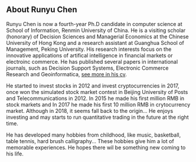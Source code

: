 ## About Runyu Chen

Runyu Chen is now a fourth-year Ph.D candidate in computer science at School of Information, Renmin University of China. He is a visiting scholar (honorary) of Decision Sciences and Managerial Economics at the Chinese University of Hong Kong and a research assistant at Guanghua School of Management, Peking University. His research interests focus on the innovative applications of artifical intelligence in financial markets or electroinc commerce. He has published several papers in international journals, such as Decision Support Systems, Electronic Commerce Research and Geoinformatica, [see more in his cv](https://github.com/randallchan/randallchan.github.io/blob/master/Runyu%20Chen%20-%20CV181120.pdf).

He started to invest stocks in 2012 and invest cryptocurrencies in 2017, once won the simulated stock market contest in Beijing University of Posts and Telecommunications in 2012. In 2015 he made his first million RMB in stock markets and In 2017 he made his first 10 million RMB in crytocurrency market. Although in 2018, it seems fall back to the origin... He enjoys investing and may starts to run quantitative trading in the future at the right time.

He has developed many hobbies from childhood, like music, basketball, table tennis, hard brush calligraphy... These hobbies give him a lot of memorable experiences. He hopes there wil be something new coming to his life.

